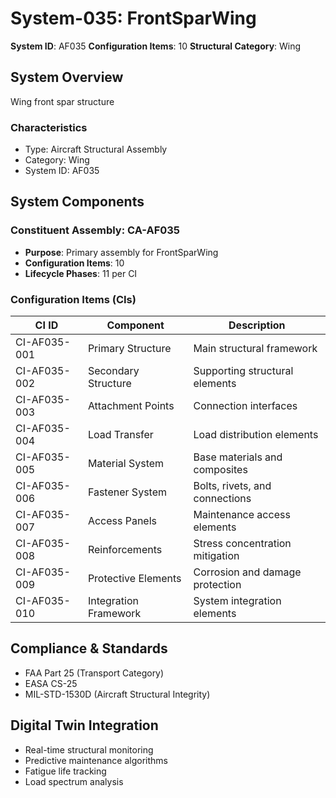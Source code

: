 # System-035: FrontSparWing

**System ID**: AF035
**Configuration Items**: 10
**Structural Category**: Wing

## System Overview

Wing front spar structure

### Characteristics
- Type: Aircraft Structural Assembly
- Category: Wing
- System ID: AF035

## System Components

### Constituent Assembly: CA-AF035
- **Purpose**: Primary assembly for FrontSparWing
- **Configuration Items**: 10
- **Lifecycle Phases**: 11 per CI

### Configuration Items (CIs)

| CI ID | Component | Description |
|-------|-----------|-------------|
| CI-AF035-001 | Primary Structure | Main structural framework |
| CI-AF035-002 | Secondary Structure | Supporting structural elements |
| CI-AF035-003 | Attachment Points | Connection interfaces |
| CI-AF035-004 | Load Transfer | Load distribution elements |
| CI-AF035-005 | Material System | Base materials and composites |
| CI-AF035-006 | Fastener System | Bolts, rivets, and connections |
| CI-AF035-007 | Access Panels | Maintenance access elements |
| CI-AF035-008 | Reinforcements | Stress concentration mitigation |
| CI-AF035-009 | Protective Elements | Corrosion and damage protection |
| CI-AF035-010 | Integration Framework | System integration elements |

## Compliance & Standards
- FAA Part 25 (Transport Category)
- EASA CS-25
- MIL-STD-1530D (Aircraft Structural Integrity)

## Digital Twin Integration
- Real-time structural monitoring
- Predictive maintenance algorithms
- Fatigue life tracking
- Load spectrum analysis
